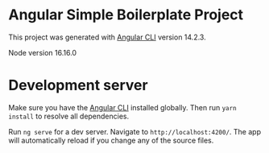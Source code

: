 # Angular Simple Boilerplate Project

This project was generated with [Angular CLI](https://github.com/angular/angular-cli) version 14.2.3.

Node version 16.16.0

# Development server

Make sure you have the [Angular CLI](https://github.com/angular/angular-cli#installation) installed globally. Then run `yarn install` to resolve all dependencies.

Run `ng serve` for a dev server. Navigate to `http://localhost:4200/`. The app will automatically reload if you change any of the source files.

